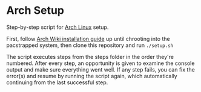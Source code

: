 # Arch Setup

Step-by-step script for <a href="https://www.archlinux.org/" target="_blank">Arch Linux</a> setup.

First, follow <a href="https://wiki.archlinux.org/index.php/Installation_guide" target="_blank">Arch Wiki installation guide</a> up until chrooting into the pacstrapped system, then clone this repository and run `./setup.sh`

The script executes steps from the steps folder in the order they're numbered. After every step, an opportunity is given to examine the console output and make sure everything went well. If any step fails, you can fix the error(s) and resume by running the script again, which automatically continuing from the last successful step.
